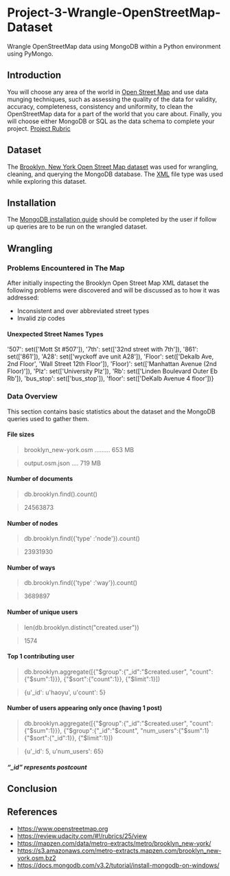 # Project-3-Wrangle-OpenStreetMap-Dataset
Wrangle OpenStreetMap data using MongoDB within a Python environment using PyMongo.

## Introduction
You will choose any area of the world in [Open Street Map](https://www.openstreetmap.org) and use data munging techniques, such as assessing the quality of the data for validity, accuracy, completeness, consistency and uniformity, to clean the OpenStreetMap data for a part of the world that you care about. Finally, you will choose either MongoDB or SQL as the data schema to complete your project. [Project Rubric](https://review.udacity.com/#!/rubrics/25/view)

## Dataset
The [Brooklyn, New York Open Street Map dataset](https://mapzen.com/data/metro-extracts/metro/brooklyn_new-york/) was used for wrangling, cleaning, and querying the MongoDB database. The [XML](https://s3.amazonaws.com/metro-extracts.mapzen.com/brooklyn_new-york.osm.bz2) file type was used while exploring this dataset.

## Installation
The [MongoDB installation guide](https://docs.mongodb.com/v3.2/tutorial/install-mongodb-on-windows/) should be completed by the user if follow up queries are to be run on the wrangled dataset.

## Wrangling
### Problems Encountered in The Map
After initially inspecting the Brooklyn Open Street Map XML dataset the following problems were discovered and will be discussed as to how it was addressed:
- Inconsistent and over abbreviated street types
- Invalid zip codes


#### Unexpected Street Names Types
 '507': set(['Mott St #507']),
 '7th': set(['32nd street with 7th']),
 '861': set(['861']),
 'A28': set(['wyckoff ave unit A28']),
 'Floor': set(['Dekalb Ave, 2nd Floor', 'Wall Street 12th Floor']),
 'Floor)': set(['Manhattan Avenue (2nd Floor)']),
 'Plz': set(['University Plz']),
 'Rb': set(['Linden Boulevard Outer Eb Rb']),
 'bus_stop': set(['bus_stop']),
 'floor': set(['DeKalb Avenue 4 floor'])}
 
### Data Overview
This section contains basic statistics about the dataset and the MongoDB queries used to gather them.
                                                
#### File sizes
                                                
> brooklyn_new-york.osm ......... 653 MB

> output.osm.json .... 719 MB
                                                
#### Number of documents
                                                
> db.brooklyn.find().count()                                                

> 24563873
                                                
#### Number of nodes
                                                
> db.brooklyn.find({'type' :'node'}).count()

> 23931930
                                                
#### Number of ways
                                                
> db.brooklyn.find({'type' :'way'}).count()

> 3689897

#### Number of unique users
                                                
> len(db.brooklyn.distinct("created.user"))

> 1574
                                                
#### Top 1 contributing user
                                                
> db.brooklyn.aggregate([{"$group":{"_id":"$created.user", "count":{"$sum":1}}}, {"$sort":{"count":1}}, {"$limit":1}])

> {u'_id': u'haoyu', u'count': 5}
                                                
#### Number of users appearing only once (having 1 post)
                                                
> db.brooklyn.aggregate([{"$group":{"_id":"$created.user", "count":{"$sum":1}}}, {"$group":{"_id":"$count", "num_users":{"$sum":1}{"$sort":{"_id":1}}, {"$limit":1}])

> {u'_id': 5, u'num_users': 65}
##### “_id” represents postcount

## Conclusion

## References
 * https://www.openstreetmap.org
 * https://review.udacity.com/#!/rubrics/25/view
 * https://mapzen.com/data/metro-extracts/metro/brooklyn_new-york/
 * https://s3.amazonaws.com/metro-extracts.mapzen.com/brooklyn_new-york.osm.bz2
 * https://docs.mongodb.com/v3.2/tutorial/install-mongodb-on-windows/
